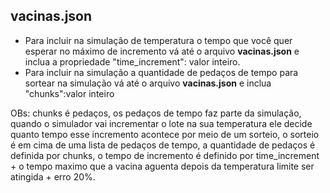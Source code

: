 ## vacinas.json

-  Para incluir na simulação de temperatura o tempo que você quer esperar no máximo de incremento vá até o arquivo **vacinas.json** e inclua a propriedade "time_increment": valor inteiro.
- Para incluir na simulação a quantidade de pedaços de tempo para sortear na simulação vá até o arquivo **vacinas.json** e inclua "chunks":valor inteiro


OBs: chunks é pedaços, os pedaços de tempo faz parte da simulação, quando o simulador vai incrementar o lote na sua temperatura ele decide quanto tempo esse incremento acontece por meio de um sorteio, o sorteio é em cima de uma lista de pedaços de tempo, a quantidade de pedaços é definida por chunks, o tempo de incremento é definido por time_increment + o tempo maximo que a vacina aguenta depois da temperatura limite ser atingida + erro 20%.

